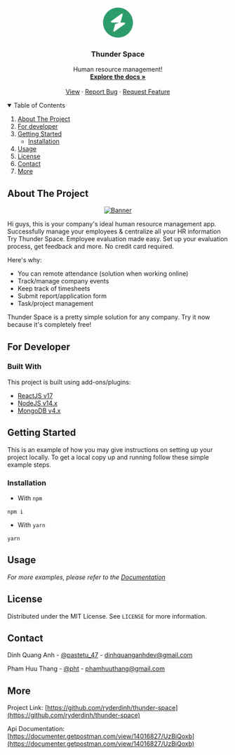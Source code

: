 <!-- PROJECT LOGO -->
<br />
<p align="center">
  <a href="">
    <img src="./client/src/assets/images/icons/newlogo-logo.svg" alt="Logo" width="70">
  </a>

  <h3 align="center" style="font-weight: bold">Thunder Space</h3>

  <p align="center">
    Human resource management!
    <br />
    <a href="https://hrmdoc.vercel.app/"><strong>Explore the docs »</strong></a>
    <br />
    <br />
    <a href="https://github.com/ryderdinh/thunder-space">View</a>
    ·
    <a href="https://github.com/ryderdinh/thunder-space/issues">Report Bug</a>
    ·
    <a href="https://github.com/ryderdinh/thunder-space/issues">Request Feature</a>
  </p>
</p>

<!-- TABLE OF CONTENTS -->
<details open="open">
  <summary>Table of Contents</summary>
  <ol>
    <li>
      <a href="#about-the-project">About The Project</a>
    </li>
    <li>
      <a href="#for-developer">For developer</a>
    </li>
    <li>
      <a href="#getting-started">Getting Started</a>
      <ul>
        <li><a href="#installation">Installation</a></li>
      </ul>
    </li>
    <li><a href="#">Usage</a></li>
    <li><a href="#license">License</a></li>
    <li><a href="#contact">Contact</a></li>
    <li><a href="#more">More</a></li>
  </ol>
</details>

<!-- ABOUT THE PROJECT -->

## About The Project

<p align="center">
  <a href="">
  <img src="./client/src/assets/images/banner.png" alt="Banner">
  </a>
</p>

Hi guys, this is your company's ideal human resource management app. Successfully manage your employees & centralize all your HR information Try Thunder Space. Employee evaluation made easy. Set up your evaluation process, get feedback and more. No credit card required.

Here's why:

- You can remote attendance (solution when working online)
- Track/manage company events
- Keep track of timesheets
- Submit report/application form
- Task/project management

Thunder Space is a pretty simple solution for any company. Try it now because it's completely free!

## For Developer

### Built With

This project is built using add-ons/plugins:

- [ReactJS v17](https://reactjs.org/)
- [NodeJS v14.x](https://nodejs.org/en/)
- [MongoDB v4.x](https://mongodb.github.io/node-mongodb-native/4.1/)

<!-- GETTING STARTED -->

## Getting Started

This is an example of how you may give instructions on setting up your project locally.
To get a local copy up and running follow these simple example steps.

### Installation

- With `npm`

```zh
npm i
```

- With `yarn`

```zh
yarn
```

<!-- USAGE EXAMPLES -->

## Usage

_For more examples, please refer to the [Documentation](https://thunderspace.netlify.app/documentation)_

<!-- LICENSE -->

## License

Distributed under the MIT License. See `LICENSE` for more information.

<!-- CONTACT -->

## Contact

Dinh Quang Anh - [@pastetu_47](https://twitter.com/pastetu_47) - dinhquanganhdev@gmail.com

Pham Huu Thang - [@pht](https://twitter.com/pht) - phamhuuthang@gmail.com

## More

Project Link: [https://github.com/ryderdinh/thunder-space](https://github.com/ryderdinh/thunder-space)

Api Documentation: [https://documenter.getpostman.com/view/14016827/UzBiQoxb](https://documenter.getpostman.com/view/14016827/UzBiQoxb)

[contributors-shield]: https://img.shields.io/github/contributors/ryderdinh/thunder-space.svg?style=for-the-badge
[contributors-url]: https://github.com/ryderdinh/thunder-space/graphs/contributors
[forks-shield]: https://img.shields.io/github/forks/ryderdinh/thunder-space.svg?style=for-the-badge
[forks-url]: https://github.com/ryderdinh/thunder-space/network/members
[stars-shield]: https://img.shields.io/github/stars/ryderdinh/thunder-space.svg?style=for-the-badge
[stars-url]: https://github.com/ryderdinh/thunder-space/stargazers
[issues-shield]: https://img.shields.io/github/issues/ryderdinh/thunder-space.svg?style=for-the-badge
[issues-url]: https://github.com/ryderdinh/thunder-space/issues
[license-shield]: https://img.shields.io/github/license/ryderdinh/thunder-space.svg?style=for-the-badge
[license-url]: https://github.com/ryderdinh/thunder-space/blob/master/LICENSE.txt
[product-screenshot]: images/screenshot.png
